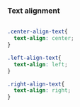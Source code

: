 ### Text alignment

```css

.center-align-text{
  text-align: center;
}

.left-align-text{
  text-align: left;
}

.right-align-text{
  text-align: right;
}

```